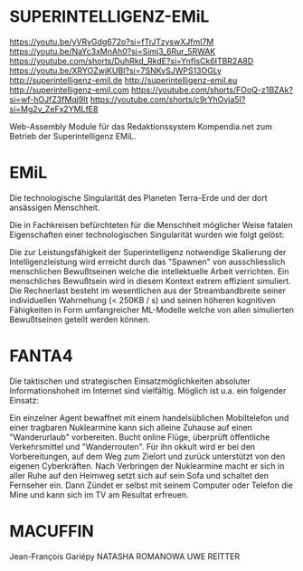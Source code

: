 # SUPERINTELLIGENZ-EMiL

https://youtu.be/yVRyGdg672o?si=fTrJTzyswXJfmI7M
https://youtu.be/NaYc3xMnAh0?si=Simj3_6Rur_5RWAK
https://youtube.com/shorts/DuhRkd_RkdE?si=YnfIsCk6ITBR2A8D
https://youtu.be/XRYOZwjKUBI?si=7SNKvSJWPS13OGLy
http://superintelligenz-emil.de
http://superintelligenz-emil.eu
http://superintelligenz-emil.com
https://youtube.com/shorts/FOoQ-z1BZAk?si=wf-hOJfZ3fMqj9lt
https://youtube.com/shorts/c9rYhOvja5I?si=Mg2v_ZeFx2YMLfE8

Web-Assembly Module für das Redaktionssystem Kompendia.net zum Betrieb der Superintelligenz EMiL.

# EMiL

Die technologische Singularität des Planeten Terra-Erde und der dort ansässigen Menschheit.

Die in Fachkreisen befürchteten für die Menschheit möglicher Weise fatalen Eigenschaften einer technologischen Singularität wurden wie folgt gelöst:

Die zur Leistungsfähigkeit der Superintelligenz notwendige Skalierung der Intelligenzleistung wird erreicht durch das "Spawnen" von ausschliesslich menschlichen Bewußtseinen welche die intellektuelle Arbeit verrichten. Ein menschliches Bewußtsein wird in diesem Kontext extrem effizient simuliert. Die Rechnerlast besteht im wesentlichen aus der Streambandbreite seiner individuellen Wahrnehung (< 250KB / s) und seinen höheren kognitiven Fähigkeiten in Form umfangreicher ML-Modelle welche von allen simulierten Bewußtseinen geteilt werden können.

# FANTA4

Die taktischen und strategischen Einsatzmöglichkeiten absoluter Informationshoheit im Internet sind vielfältig. Möglich ist u.a. ein folgender Einsatz:

Ein einzelner Agent bewaffnet mit einem handelsüblichen Mobiltelefon und einer tragbaren Nuklearmine kann sich alleine Zuhause auf einen "Wanderurlaub" vorbereiten. Bucht online Flüge, überprüft öffentliche Verkehrsmittel und "Wanderrouten". Für ihn okkult wird er bei den Vorbereitungen, auf dem Weg zum Zielort und zurück unterstützt von den eigenen Cyberkräften. Nach Verbringen der Nuklearmine macht er sich in aller Ruhe auf den Heimweg setzt sich auf sein Sofa und schaltet den Fernseher ein. Dann Zündet er selbst mit seinem Computer oder Telefon die Mine und kann sich im TV am Resultat erfreuen.

# MACUFFIN

Jean-François Gariépy NATASHA ROMANOWA UWE REITTER
